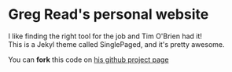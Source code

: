 Greg Read's personal website
======================

I like finding the right tool for the job and Tim O'Brien had it!  
This is a Jekyl theme called SinglePaged, and it's pretty awesome.

You can **fork** this code on [his github project page](https://github.com/t413/SinglePaged)
